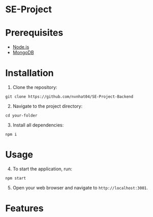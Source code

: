# SE-Project
# Prerequisites
- [Node.js](https://nodejs.org/)  
- [MongoDB](https://www.mongodb.com/)

# Installation
1. Clone the repository:
```
git clone https://github.com/nvnhat04/SE-Project-Backend
```
2. Navigate to the project directory:
```
cd your-folder
```
3. Install all dependencies:
```
npm i
```

# Usage
4. To start the application, run:
```
npm start
```

5. Open your web browser and navigate to `http://localhost:3001`.

# Features
